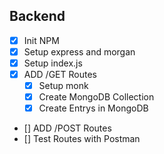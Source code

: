 ## Backend

* [x] Init NPM 
* [x] Setup express and morgan
* [x] Setup index.js
* [x] ADD /GET Routes
    * [x] Setup monk
    * [x] Create MongoDB Collection
    * [x] Create Entrys in MongoDB
* [] ADD /POST Routes
* [] Test Routes with Postman


